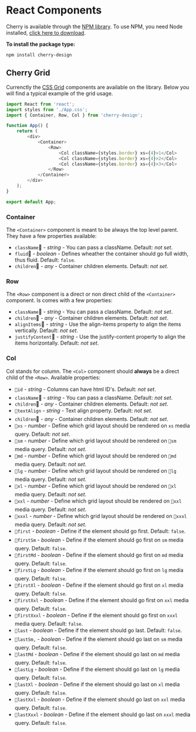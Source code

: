 # React Components

Cherry is available through the [NPM library](https://www.npmjs.com/package/cherry-design). To use NPM, you need Node installed, [click here to download](https://nodejs.org/).

**To install the package type:**
```
npm install cherry-design
```

## Cherry Grid
Currenctly the [CSS Grid](https://cherry.design/css-grid) components are available on the library. Below you will find a typical example of the grid usage.

```javascript
import React from 'react';
import styles from './App.css';
import { Container, Row, Col } from 'cherry-design';

function App() {
	return (
		<div>
			<Container>
				<Row>
					<Col className={styles.border} xs={4}>1</Col>
					<Col className={styles.border} xs={4}>2</Col>
					<Col className={styles.border} xs={4}>3</Col>
				</Row>
			</Container>
		</div>
	);
}

export default App;
```

### Container
The `<Container>` component is meant to be always the top level parent. They have a few properties available: 
- `className` - *string* - You can pass a className. Default: *not set*.
- `fluid` - *boolean* - Defines wheather the container should go full width, thus fluid. Default: `false`.
- `children` - *any* - Container children elements. Default: *not set*.

### Row
The `<Row>` component is a direct or non direct child of the `<Container>` component. Is comes with a few properties: 
- `className` - *string* - You can pass a className. Default: *not set*.
- `children` - *any* - Container children elements. Default: *not set*.
- `alignItems` - *string* - Use the align-items property to align the items vertically. Default: *not set*.
- `justifyContent` - *string* - Use the justify-content property to align the items horizontally. Default: *not set*.

### Col
Col stands for column. The `<Col>` component should **always** be a direct child of the `<Row>`. Available properties: 
- `id` - *string* - Columns can have html ID's. Default: *not set*.
- `className` - *string* - You can pass a className. Default: *not set*.
- `children` - *any* - Container children elements. Default: *not set*.
- `textAlign` - *string* - Text align property. Default: *not set*.
- `children` - *any* - Container children elements. Default: *not set*.
- `xs` - *number* - Define which grid layout should be rendered on `xs` media query. Default: *not set*.
- `sm` - *number* - Define which grid layout should be rendered on `sm` media query. Default: *not set*.
- `md` - *number* - Define which grid layout should be rendered on `md` media query. Default: *not set*.
- `lg` - *number* - Define which grid layout should be rendered on `lg` media query. Default: *not set*.
- `xl` - *number* - Define which grid layout should be rendered on `xl` media query. Default: *not set*.
- `xxl` - *number* - Define which grid layout should be rendered on `xxl` media query. Default: *not set*.
- `xxxl` - *number* - Define which grid layout should be rendered on `xxxl` media query. Default: *not set*.
- `first` - *boolean* - Define if the element should go first. Default: `false`.
- `firstSm` - *boolean* - Define if the element should go first on `sm` media query. Default: `false`.
- `firstMd` - *boolean* - Define if the element should go first on `md` media query. Default: `false`.
- `firstLg` - *boolean* - Define if the element should go first on `lg` media query. Default: `false`.
- `firstXl` - *boolean* - Define if the element should go first on `xl` media query. Default: `false`.
- `firstXxl` - *boolean* - Define if the element should go first on `xxl` media query. Default: `false`.
- `firstXxxl` - *boolean* - Define if the element should go first on `xxxl` media query. Default: `false`.
- `last` - *boolean* - Define if the element should go last. Default: `false`.
- `lastSm,` - *boolean* - Define if the element should go last on `sm` media query. Default: `false`.
- `lastMd` - *boolean* - Define if the element should go last on `md` media query. Default: `false`.
- `lastLg` - *boolean* - Define if the element should go last on `lg` media query. Default: `false`.
- `lastXl` - *boolean* - Define if the element should go last on `xl` media query. Default: `false`.
- `lastXxl` - *boolean* - Define if the element should go last on `xxl` media query. Default: `false`.
- `lastXxxl` - *boolean* - Define if the element should go last on `xxxl` media query. Default: `false`.